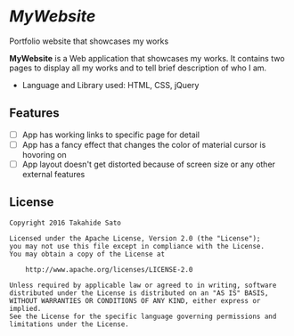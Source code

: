 # *MyWebsite*
Portfolio website that showcases my works

**MyWebsite** is a Web application that showcases my works. It contains two pages to display all my works and to tell brief description of who I am.

* Language and Library used: HTML, CSS, jQuery

## Features

* [ ] App has working links to specific page for detail
* [ ] App has a fancy effect that changes the color of material cursor is hovoring on
* [ ] App layout doesn't get distorted because of screen size or any other external features

## License

    Copyright 2016 Takahide Sato

    Licensed under the Apache License, Version 2.0 (the "License");
    you may not use this file except in compliance with the License.
    You may obtain a copy of the License at

        http://www.apache.org/licenses/LICENSE-2.0

    Unless required by applicable law or agreed to in writing, software
    distributed under the License is distributed on an "AS IS" BASIS,
    WITHOUT WARRANTIES OR CONDITIONS OF ANY KIND, either express or implied.
    See the License for the specific language governing permissions and
    limitations under the License.
